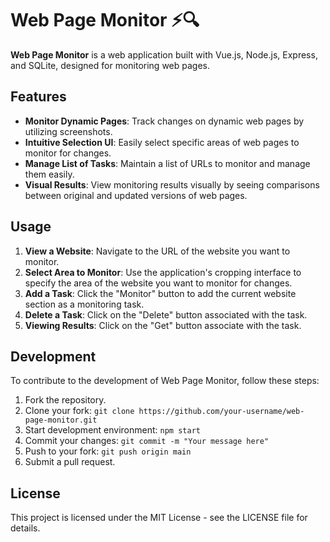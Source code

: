 # Web Page Monitor :zap::mag:

**Web Page Monitor** is a web application built with Vue.js, Node.js, Express, and SQLite, designed for monitoring web pages.

## Features
- **Monitor Dynamic Pages**: Track changes on dynamic web pages by utilizing screenshots.
- **Intuitive Selection UI**: Easily select specific areas of web pages to monitor for changes.
- **Manage List of Tasks**: Maintain a list of URLs to monitor and manage them easily.
- **Visual Results**: View monitoring results visually by seeing comparisons between original and updated versions of web pages.

## Usage
1) **View a Website**: Navigate to the URL of the website you want to monitor.
3) **Select Area to Monitor**: Use the application's cropping interface to specify the area of the website you want to monitor for changes.
4) **Add a Task**: Click the "Monitor" button to add the current website section as a monitoring task.
5) **Delete a Task**: Click on the "Delete" button associated with the task.
6) **Viewing Results**: Click on the "Get" button associate with the task.

## Development
To contribute to the development of Web Page Monitor, follow these steps:

1) Fork the repository.
2) Clone your fork: `git clone https://github.com/your-username/web-page-monitor.git`
3) Start development environment: `npm start`
4) Commit your changes: `git commit -m "Your message here"`
5) Push to your fork: `git push origin main`
6) Submit a pull request.

## License
This project is licensed under the MIT License - see the LICENSE file for details.
